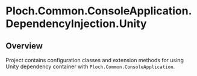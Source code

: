﻿# Ploch.Common.ConsoleApplication.DependencyInjection.Unity

## Overview

Project contains configuration classes and extension methods for using Unity dependency container with `Ploch.Common.ConsoleApplication`.

